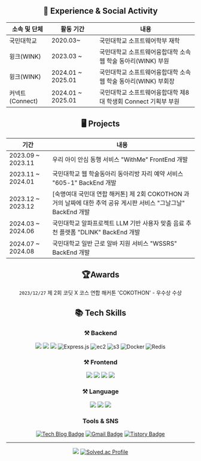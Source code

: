 <div align='center' style={{width: 394px }}>

<h2 align='center'>📍 Experience & Social Activity</h2>

| 소속 및 단체 | 활동 기간 | 내용 |
| --- | --- | --- |
| 국민대학교 | 2020.03~ | 국민대학교 소프트웨어학부 재학 |
| 윙크(WINK) | 2023.03 ~ | 국민대학교 소프트웨어융합대학 소속 웹 학술 동아리(WINK) 부원 |
| 윙크(WINK) | 2024.01 ~ 2025.01 | 국민대학교 소프트웨어융합대학 소속 웹 학술 동아리(WINK) 부회장 |
| 커넥트(Connect) | 2024.01 ~ 2025.01 | 국민대학교 소프트웨어융합대학 제8대 학생회 Connect 기획부 부원 |


<div align='center' style={{width: 394px }}>
  
<h2 align='center'>🖥 Projects </h2>

| 기간 | 내용 |
| --- | --- |
| 2023.09 ~ 2023.11 | 우리 아이 안심 동행 서비스 "WithMe" FrontEnd 개발 |
| 2023.11 ~ 2024.01 | 국민대학교 웹 학술동아리 <WINK> 동아리방 자리 예약 서비스 "605-1" BackEnd 개발 |
| 2023.12 ~ 2023.12 | [숙명여대 국민대 연합 해커톤] 제 2회 COKOTHON 과거의 날짜에 대한 추억 공유 게시판 서비스 "그날그날" BackEnd 개발 |
| 2024.03 ~ 2024.06  | 국민대학교 알파프로젝트 LLM 기반 사용자 맞춤 음료 추천 플랫폼 "DLINK" BackEnd 개발 |
| 2024.07 ~ 2024.08  | 국민대학교 일반 근로 알바 지원 서비스 "WSSRS" BackEnd 개발 |

<h2 align='center'>🏆Awards</h2>

`2023/12/27` 제 2회 코딧 X 코스 연합 해커톤 'COKOTHON' - 우수상 수상


## 📚 Tech Skills
### ⚒ Backend
![](https://img.shields.io/badge/spring-6DB33F.svg?&style=for-the-badge&logo=spring&logoColor=white)
![](https://img.shields.io/badge/spring%20boot-6DB33F.svg?&style=for-the-badge&logo=springboot&logoColor=white)
![](https://img.shields.io/badge/node.js-339933.svg?&style=for-the-badge&logo=nodedotjs&logoColor=white)
![Express.js](https://img.shields.io/badge/express.js-404d59.svg?style=for-the-badge&logo=express&logoColor=61DAFB)
![ec2](https://img.shields.io/badge/aws%20ec2-FF9900.svg?style=for-the-badge&logo=amazon-ec2&logoColor=white)
![s3](https://img.shields.io/badge/aws%20s3-569A31.svg?style=for-the-badge&logo=amazon-s3&logoColor=white)
![Docker](https://img.shields.io/badge/docker-2496ED.svg?style=for-the-badge&logo=docker&logoColor=white)
![Redis](https://img.shields.io/badge/redis-DC382D.svg?style=for-the-badge&logo=redis&logoColor=white)


### ⚒ Frontend
![](https://img.shields.io/badge/HTML5-E34F26.svg?&style=for-the-badge&logo=html5&logoColor=white)
![](https://img.shields.io/badge/CSS-1572B6.svg?&style=for-the-badge&logo=css3&logoColor=white)
![](https://img.shields.io/badge/JavaScript-F7DF1E.svg?&style=for-the-badge&logo=JavaScript&logoColor=white)
![](https://img.shields.io/badge/Android%20Studio-3DDC84.svg?&style=for-the-badge&logo=android&logoColor=white)

### ⚒ Language
![](https://img.shields.io/badge/Python-3776AB.svg?&style=for-the-badge&logo=python&logoColor=white)
![](https://img.shields.io/badge/Java-007396.svg?&style=for-the-badge&logo=Java&logoColor=White)
![](https://img.shields.io/badge/C++-00599C.svg?&style=for-the-badge&logo=cplusplus&logoColor=white)

### Tools & SNS
[![Tech Blog Badge](http://img.shields.io/badge/velog-20C997?style=flat-square&logo=velog&logoColor=white&link=https://velog.io/@sksmsfbrjs/)](https://velog.io/@sksmsfbrjs/)
[![Gmail Badge](https://img.shields.io/badge/Gmail-d14836?style=flat-square&logo=Gmail&logoColor=white&link=mailto:ryu7844@gmail.com)](mailto:ryu7844@gmail.com)
[![Tistory Badge](https://img.shields.io/badge/Tistory-ff5a4a?style=flat-square&logo=Tistory&logoColor=white&link=https://sksmsfbrjs51.tistory.com/)](https://sksmsfbrjs51.tistory.com/)


---
[![](https://github-readme-stats.vercel.app/api?username=U-Geon&show_icons=true&theme=radical)](https://github.com/anuraghazra/github-readme-stats)
[![Solved.ac Profile](http://mazassumnida.wtf/api/v2/generate_badge?boj=sksmsfbrjs)](https://solved.ac/sksmsfbrjs/)
